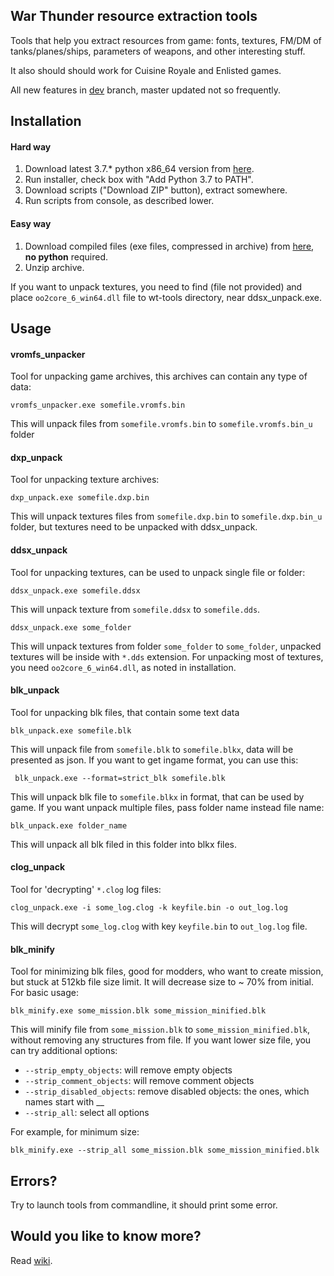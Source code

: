 ## War Thunder resource extraction tools

Tools that help you extract resources from game: fonts, textures, FM/DM of tanks/planes/ships, parameters of weapons, and other interesting stuff.

It also should should work for Cuisine Royale and Enlisted games.

All new features in [dev](https://github.com/klensy/wt-tools/tree/dev) branch, master updated not so frequently.
## Installation
#### Hard way
1. Download latest 3.7.* python x86_64 version from [here](https://www.python.org/downloads/).
2. Run installer, check box with "Add Python 3.7 to PATH".
3. Download scripts ("Download ZIP" button), extract somewhere.
4. Run scripts from console, as described lower.

#### Easy way

1. Download compiled files (exe files, compressed in archive) from [here](https://github.com/klensy/wt-tools/releases), **no python** required.
2. Unzip archive.  

If you want to unpack textures, you need to find (file not provided) and place `oo2core_6_win64.dll` file to wt-tools directory, near ddsx_unpack.exe.

## Usage

#### vromfs_unpacker
Tool for unpacking game archives, this archives can contain any type of data:

    vromfs_unpacker.exe somefile.vromfs.bin
This will unpack files from `somefile.vromfs.bin` to `somefile.vromfs.bin_u` folder

#### dxp_unpack
Tool for unpacking texture archives:

    dxp_unpack.exe somefile.dxp.bin
This will unpack textures files from `somefile.dxp.bin` to `somefile.dxp.bin_u` folder,
but textures need to be unpacked with ddsx_unpack.

#### ddsx_unpack
Tool for unpacking textures, can be used to unpack single file or folder:

    ddsx_unpack.exe somefile.ddsx
This will unpack texture from `somefile.ddsx` to `somefile.dds`.

    ddsx_unpack.exe some_folder
This will unpack textures from folder `some_folder` to `some_folder`, unpacked textures will be inside with `*.dds` extension.
For unpacking most of textures, you need `oo2core_6_win64.dll`, as noted in installation.

#### blk_unpack
Tool for unpacking blk files, that contain some text data

    blk_unpack.exe somefile.blk
This will unpack file from `somefile.blk` to `somefile.blkx`, data will be presented as json.
If you want to get ingame format, you can use this:

     blk_unpack.exe --format=strict_blk somefile.blk
This will unpack blk file to `somefile.blkx` in format, that can be used by game.
If you want unpack multiple files, pass folder name instead file name:

    blk_unpack.exe folder_name
This will unpack all blk filed in this folder into blkx files.

#### clog_unpack
Tool for 'decrypting' `*.clog` log files:

    clog_unpack.exe -i some_log.clog -k keyfile.bin -o out_log.log
This will decrypt `some_log.clog` with key `keyfile.bin` to `out_log.log` file.

#### blk_minify
Tool for minimizing blk files, good for modders, who want to create mission, but stuck at 512kb file size limit.
It will decrease size to ~ 70% from initial.
For basic usage:

    blk_minify.exe some_mission.blk some_mission_minified.blk
This will minify file from `some_mission.blk` to `some_mission_minified.blk`, without removing any structures from file.
If you want lower size file, you can try additional options:
* `--strip_empty_objects`: will remove empty objects
* `--strip_comment_objects`: will remove comment objects
* `--strip_disabled_objects`: remove disabled objects: the ones, which names start with __
* `--strip_all`: select all options

For example, for minimum size:

    blk_minify.exe --strip_all some_mission.blk some_mission_minified.blk

## Errors?
Try to launch tools from commandline, it should print some error.

##  Would you like to know more?
Read [wiki](https://github.com/klensy/wt-tools/wiki).